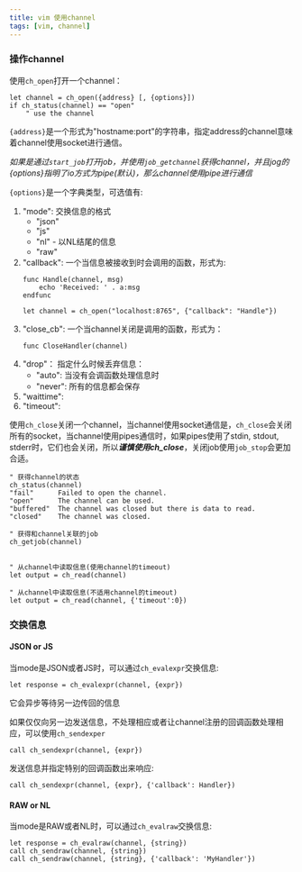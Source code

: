 ```yaml
---
title: vim 使用channel
tags: [vim, channel]
---
```


### 操作channel

使用`ch_open`打开一个channel：

``` vim
let channel = ch_open({address} [, {options}])
if ch_status(channel) == "open"
    " use the channel
```

`{address}`是一个形式为"hostname:port"的字符串，指定address的channel意味着channel使用socket进行通信。

*如果是通过`start_job`打开job，并使用`job_getchannel`获得channel，并且jog的{options}指明了io方式为pipe(默认)，那么channel使用pipe进行通信*

`{options}`是一个字典类型，可选值有:

1. "mode": 交换信息的格式
    * "json"
    * "js"
    * "nl"   - 以NL结尾的信息
    * "raw"
2. "callback": 一个当信息被接收到时会调用的函数，形式为:
    ``` vim
    func Handle(channel, msg)
        echo 'Received: ' . a:msg
    endfunc

	let channel = ch_open("localhost:8765", {"callback": "Handle"})
    ```
3. "close_cb": 一个当channel关闭是调用的函数，形式为：
    ``` vim
    func CloseHandler(channel)
    ```
4. "drop"： 指定什么时候丢弃信息：
    * "auto": 当没有会调函数处理信息时
    * "never": 所有的信息都会保存
5. "waittime":
6. "timeout":

使用`ch_close`关闭一个channel，当channel使用socket通信是，`ch_close`会关闭所有的socket，当channel使用pipes通信时，如果pipes使用了stdin, stdout, stderr时，它们也会关闭，所以***谨慎使用ch_close***，关闭job使用`job_stop`会更加合适。

``` vim
" 获得channel的状态
ch_status(channel)
"fail"		Failed to open the channel.
"open"		The channel can be used.
"buffered"	The channel was closed but there is data to read.
"closed"	The channel was closed.

" 获得和channel关联的job
ch_getjob(channel)


" 从channel中读取信息(使用channel的timeout)
let output = ch_read(channel)

" 从channel中读取信息(不适用channel的timeout)
let output = ch_read(channel, {'timeout':0})
```

### 交换信息

#### JSON or JS

当mode是JSON或者JS时，可以通过`ch_evalexpr`交换信息:

``` vim
let response = ch_evalexpr(channel, {expr})
```

它会异步等待另一边传回的信息

如果仅仅向另一边发送信息，不处理相应或者让channel注册的回调函数处理相应，可以使用`ch_sendexper`

``` vim
call ch_sendexpr(channel, {expr})
```

发送信息并指定特别的回调函数出来响应:

``` vim
call ch_sendexpr(channel, {expr}, {'callback': Handler})
```

#### RAW or NL

当mode是RAW或者NL时，可以通过`ch_evalraw`交换信息:

``` vim
let response = ch_evalraw(channel, {string})
call ch_sendraw(channel, {string})
call ch_sendraw(channel, {string}, {'callback': 'MyHandler'})
```

